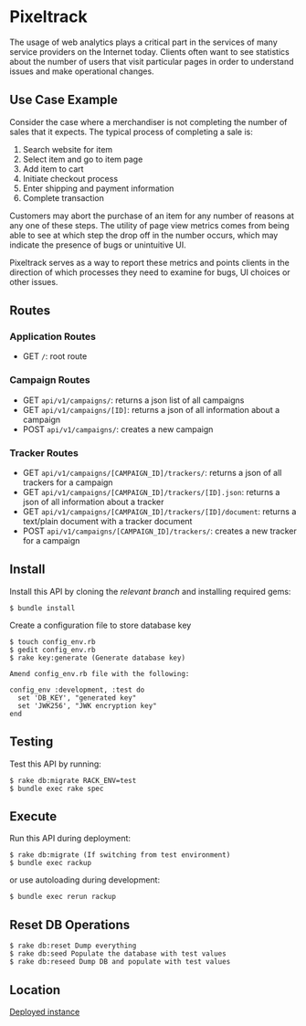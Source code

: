 # Pixeltrack

The usage of web analytics plays a critical part in the services of many
service providers on the Internet today. Clients often want to see statistics
about the number of users that visit particular pages in order to understand issues
and make operational changes.

## Use Case Example

Consider the case where a merchandiser is not completing the number of sales
that it expects. The typical process of completing a sale is:

1. Search website for item
2. Select item and go to item page
3. Add item to cart
4. Initiate checkout process
5. Enter shipping and payment information
6. Complete transaction

Customers may abort the purchase of an item for any number of reasons at any one
of these steps. The utility of page view metrics comes from being able to see
at which step the drop off in the number occurs, which may indicate the presence
of bugs or unintuitive UI.

Pixeltrack serves as a way to report these metrics and points clients in the
direction of which processes they need to examine for bugs, UI choices or other
issues.

## Routes

### Application Routes
- GET `/`: root route

### Campaign Routes
- GET `api/v1/campaigns/`: returns a json list of all campaigns
- GET `api/v1/campaigns/[ID]`: returns a json of all information about a campaign
- POST `api/v1/campaigns/`: creates a new campaign

### Tracker Routes
- GET `api/v1/campaigns/[CAMPAIGN_ID]/trackers/`: returns a json of all trackers for a campaign
- GET `api/v1/campaigns/[CAMPAIGN_ID]/trackers/[ID].json`: returns a json of all information about a tracker
- GET `api/v1/campaigns/[CAMPAIGN_ID]/trackers/[ID]/document`: returns a text/plain document with a tracker document
- POST `api/v1/campaigns/[CAMPAIGN_ID]/trackers/`: creates a new tracker for a campaign

## Install

Install this API by cloning the *relevant branch* and installing required gems:

    $ bundle install

Create a configuration file to store database key

    $ touch config_env.rb
    $ gedit config_env.rb
    $ rake key:generate (Generate database key)

    Amend config_env.rb file with the following:

    config_env :development, :test do
      set 'DB_KEY', "generated key"
      set 'JWK256', "JWK encryption key"
    end

## Testing

Test this API by running:

    $ rake db:migrate RACK_ENV=test
    $ bundle exec rake spec

## Execute

Run this API during deployment:

    $ rake db:migrate (If switching from test environment)
    $ bundle exec rackup

or use autoloading during development:

    $ bundle exec rerun rackup

## Reset DB Operations

    $ rake db:reset Dump everything
    $ rake db:seed Populate the database with test values
    $ rake db:reseed Dump DB and populate with test values
    
## Location
[Deployed instance](https://pixeltrack-api.herokuapp.com "PixelTrackAPP")
